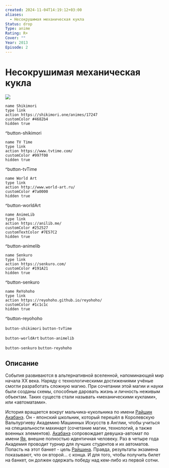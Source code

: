 ```yaml
---
created: 2024-11-04T14:19:12+03:00
aliases:
  - Несокрушимая механическая кукла
Status: drop
Type: anime
Rating: R+
Cover: ""
Year: 2013
Episode: 2
---
```


# Несокрушимая механическая кукла

![](https://nyaa.shikimori.one/uploads/poster/animes/17247/79347a8acbf31191264a9e8f8ba635fe.jpeg)

```button
name Shikimori
type link
action https://shikimori.one/animes/17247
customColor #4682b4
hidden true
```
^button-shikimori

```button
name TV Time
type link
action https://www.tvtime.com/
customColor #997f00
hidden true
```
^button-tvTime

```button
name World Art
type link
action http://www.world-art.ru/
customColor #7a0000
hidden true
```
^button-worldArt

```button
name AnimeLib
type link
action https://anilib.me/
customColor #252527
customTextColor #7E57C2
hidden true
```
^button-animelib

```button
name Senkuro
type link
action https://senkuro.com/
customColor #191A21
hidden true
```
^button-senkuro

```button
name ReYohoho
type link
action https://reyohoho.github.io/reyohoho/
customColor #1c1c1c
hidden true
```
^button-reyohoho

`button-shikimori` `button-tvTime`

`button-worldArt` `button-animelib`

`button-senkuro` `button-reyohoho`

## Описание

События развиваются в альтернативной вселенной, напоминающей мир начала XX века. Наряду с технологическими достижениями учёные смогли разработать сложную магию. При сочетании этой магии и науки были созданы схемы, способные даровать жизнь и личность неживым объектам. Таких существ стали называть «механическими куклами», или «автоматами».

История вращается вокруг мальчика-кукольника по имени [Райшин Акабанэ](https://shikimori.one/characters/43143-raishin-akabane). Он - японский школьник, который перешёл в Королевскую Вальпургиеву Академию Машинных Искусств в Англии, чтобы учиться на специальности махинарт (сочетание магии, технологий, а также военных элементов). [Акабанэ](https://shikimori.one/characters/43143-raishin-akabane) сопровождает девушка-автомат по имени [Яя](https://shikimori.one/characters/43144-yaya), внешне полностью идентичная человеку. Раз в четыре года Академия проводит турнир для лучших студентов и их автоматов. Попасть на этот банкет - цель [Райшина](https://shikimori.one/characters/43143-raishin-akabane). Правда, результаты экзамена показывают, что он второй... с конца. И для того, чтобы получить билет на банкет, он должен одержать победу над кем-либо из первой сотни.
